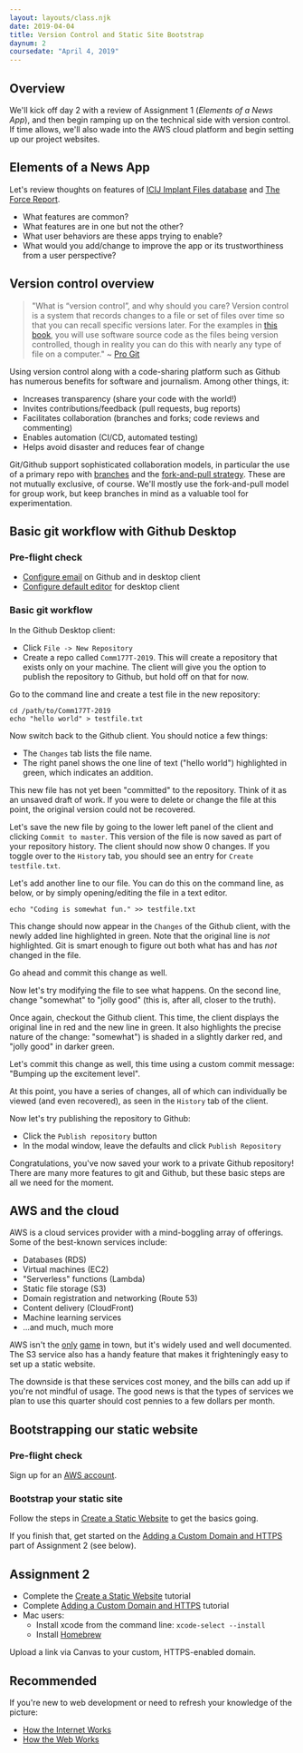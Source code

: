 ```yaml
---
layout: layouts/class.njk
date: 2019-04-04
title: Version Control and Static Site Bootstrap
daynum: 2
coursedate: "April 4, 2019"
---
```


## Overview

We'll kick off day 2 with a review of Assignment 1 (*Elements of a News App*), and then begin ramping up on the technical side with version control. If time allows, we'll also wade into the AWS cloud platform and begin setting up our project websites.

## Elements of a News App

Let's review thoughts on features of [ICIJ Implant Files database](https://medicaldevices.icij.org/) and [The Force Report](https://force.nj.com/).

* What features are common?
* What features are in one but not the other?
* What user behaviors are these apps trying to enable?
* What would you add/change to improve the app or its trustworthiness from a user perspective?

## Version control overview

> "What is “version control”, and why should you care? Version control is a system that records changes to a file or set of files over time so that you can recall specific versions later. For the examples in [this book][], you will use software source code as the files being version controlled, though in reality you can do this with nearly any type of file on a computer." ~ [Pro Git]

Using version control along with a code-sharing platform such as Github has numerous benefits for software and journalism. Among other things, it:

* Increases transparency (share your code with the world!)
* Invites contributions/feedback (pull requests, bug reports)
* Facilitates collaboration (branches and forks; code reviews and commenting)
* Enables automation (CI/CD, automated testing)
* Helps avoid disaster and reduces fear of change

Git/Github support sophisticated collaboration models, in particular the use of a primary repo with [branches][] and the [fork-and-pull strategy][]. These are not mutually exclusive, of course. We'll mostly use the fork-and-pull model for group work, but keep branches in mind as a valuable tool for experimentation.

[this book]: https://git-scm.com/book/en/v2
[Pro Git]: https://git-scm.com/book/en/v2/Getting-Started-About-Version-Control
[branches]: https://git-scm.com/book/en/v2/Git-Branching-Branches-in-a-Nutshell
[fork-and-pull strategy]: https://guides.github.com/activities/forking/

## Basic git workflow with Github Desktop

### Pre-flight check

* [Configure email][] on Github and in desktop client 
* [Configure default editor][] for desktop client

[Configure email]: https://help.github.com/en/desktop/getting-started-with-github-desktop/configuring-git-for-github-desktop
[Configure default editor]: https://help.github.com/en/desktop/getting-started-with-github-desktop/configuring-a-default-editor

### Basic git workflow

In the Github Desktop client:

* Click `File -> New Repository`
* Create a repo called `Comm177T-2019`. This will create a repository that exists only on your machine. The client will give you  the option to publish the repository to Github, but hold off on that for now.

Go to the command line and create a test file in the new repository:

```
cd /path/to/Comm177T-2019
echo "hello world" > testfile.txt
```

Now switch back to the Github client. You should notice a few things:

* The `Changes` tab lists the file name.
* The right panel shows the one line of text ("hello world") highlighted in green, which indicates an addition.

This new file has not yet been "committed" to the repository. Think of it as an unsaved draft of work. If you were
to delete or change the file at this point, the original version could not be recovered.

Let's save the new file by going to the lower left panel of the client and clicking `Commit to master`.  This version of the file is now saved as part of your repository history. The client should now show 0 changes. If you toggle over to the `History` tab, you should see an entry for `Create testfile.txt`.

Let's add another line to our file. You can do this on the command line, as below, or by simply opening/editing the file in a text editor.

```
echo "Coding is somewhat fun." >> testfile.txt
```

This change should now appear in the `Changes` of the Github client, with the newly added line highlighted in green. Note that the original line is *not* highlighted. Git is smart enough to figure out both what has and has *not* changed in the file.

Go ahead and commit this change as well.

Now let's try modifying the file to see what happens. On the second line, change "somewhat" to "jolly good" (this is, after all, closer to the truth).

Once again, checkout the Github client. This time, the client displays the original line in red and the new line in green. It also highlights the precise nature of the change: "somewhat") is shaded in a slightly darker red, and "jolly good" in darker green.

Let's commit this change as well, this time using a custom commit message: "Bumping up the excitement level".

At this point, you have a series of changes, all of which can individually be viewed (and even recovered), as seen in the `History` tab of the client.

Now let's try publishing the repository to Github:

* Click the `Publish repository` button
* In the modal window, leave the defaults and click `Publish Repository`

Congratulations, you've now saved your work to a private Github repository! There are many more features to git and Github, but these basic steps are all we need for the moment.

## AWS and the cloud

AWS is a cloud services provider with a mind-boggling array of offerings. Some of the best-known services include:

* Databases (RDS)
* Virtual machines (EC2)
* "Serverless" functions (Lambda)
* Static file storage (S3)
* Domain registration and networking (Route 53)
* Content delivery (CloudFront)
* Machine learning services
* ...and much, much more

AWS isn't the [only](https://console.cloud.google.com/) [game](https://azure.microsoft.com/en-us/) in town, but it's widely used and well documented. The S3 service also has a handy feature that makes it frighteningly easy to set up a static website.

The downside is that these services cost money, and the bills can add up if you're not mindful of usage. The good news is that the types of services we plan to use this quarter should cost pennies to a few dollars per month.

## Bootstrapping our static website

### Pre-flight check

Sign up for an [AWS account](https://aws.amazon.com/).

### Bootstrap your static site

Follow the steps in [Create a Static Website][] to get the basics going. 

If you finish that, get started on the [Adding a Custom Domain and HTTPS][] part of Assignment 2 (see below).

[Create a Static Website tutorial]: https://data-driven.news/how-to/create-a-static-website/

## Assignment 2

* Complete the [Create a Static Website][] tutorial
* Complete [Adding a Custom Domain and HTTPS][] tutorial
* Mac users:
  * Install xcode from the command line: `xcode-select --install`
  * Install [Homebrew](https://brew.sh/)

Upload a link via Canvas to your custom, HTTPS-enabled domain.

## Recommended

If you're new to web development or need to refresh your knowledge of the picture:

* [How the Internet Works](https://developer.mozilla.org/en-US/docs/Learn/Common_questions/How_does_the_Internet_work)
* [How the Web Works](https://developer.mozilla.org/en-US/docs/Learn/Getting_started_with_the_web/How_the_Web_works)

[Create a Static Website]: https://data-driven.news/how-to/create-a-static-website/
[Adding a Custom Domain and HTTPS]: https://data-driven.news/how-to/add-custom-domain-and-https/
